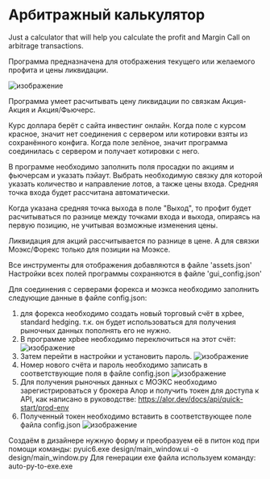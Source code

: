 # Арбитражный калькулятор
Just a calculator that will help you calculate the profit and Margin Call on arbitrage transactions.

Программа предназначена для отображения текущего или желаемого профита и цены ликвидации.

![изображение](https://github.com/user-attachments/assets/67f7f6b5-7928-4b94-b07c-4f46d5798441)

Программа умеет расчитывать цену ликвидации по связкам Акция-Акция и Акция/Фьючерс.

Курс доллара берёт с сайта инвестинг онлайн. Когда поле с курсом красное, значит нет соединения с сервером
или котировки взяты из сохранённого конфига. Когда поле зелёное, значит программа соединилась с сервером
и получает котировки с него.

В программе необходимо заполнить поля просадки по акциям и фьючерсам и указать пэйаут.
Выбрать необходимую связку для которой указать количество и направление лотов, а также цены входа.
Средняя точка входа будет рассчитана автоматически.

Когда указана средняя точка выхода в поле "Выход", то профит будет расчитываться по разнице между точками входа и выхода, опираясь на первую позицию, не учитывая возможные изменения цены.

Ликвидация для акций рассчитывается по разнице в цене. А для связки Моэкс/Форекс только для позиции на Моэксе.

Все инструменты для отображения добавляются в файле 'assets.json'
Настройки всех полей программы сохраняются в файле 'gui_config.json'

Для соединения с серверами форекса и моэкса необходимо заполнить следующие данные в файле config.json:
1. для форекса необходимо создать новый торговый счёт в xpbee, standard hedging. т.к. он будет использоваться для получения рыночных данных пополнять его не нужно.
2. В программе xpbee необходимо переключиться на этот счёт:
![изображение](https://github.com/user-attachments/assets/f6f51327-d0da-4ae4-b059-0d21a104a161)
3. Затем перейти в настройки и установить пароль.
![изображение](https://github.com/user-attachments/assets/1b559ec2-3323-493f-8f51-a6d78bc18803)
5. Номер нового счёта и пароль необходимо записать в соответствующие поля в файле config.json
![изображение](https://github.com/user-attachments/assets/af9eeeb5-83f5-4680-afb0-649e708ea9d7)
6. Для получения рыночных данных с МОЭКС необходимо зарегистрироваться у брокера Алор и получить токен для доступа к API, как написано в руководстве: https://alor.dev/docs/api/quick-start/prod-env
7. Полученный токен необходимо вставить в соответствующее поле файла config.json
![изображение](https://github.com/user-attachments/assets/1e8cd766-ef3f-450f-b2f0-c93126e7543f)




Создаём в дизайнере нужную форму и преобразуем её в питон код при помощи команды:
pyuic6.exe design/main_window.ui -o design/main_window.py
Для генерации exe файла используем команду:
auto-py-to-exe.exe
